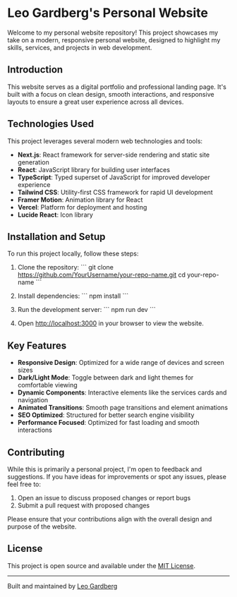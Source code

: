 # Leo Gardberg's Personal Website

Welcome to my personal website repository! This project showcases my take on a modern, responsive personal website, designed to highlight my skills, services, and projects in web development.

## Introduction

This website serves as a digital portfolio and professional landing page. It's built with a focus on clean design, smooth interactions, and responsive layouts to ensure a great user experience across all devices.

## Technologies Used

This project leverages several modern web technologies and tools:

- **Next.js**: React framework for server-side rendering and static site generation
- **React**: JavaScript library for building user interfaces
- **TypeScript**: Typed superset of JavaScript for improved developer experience
- **Tailwind CSS**: Utility-first CSS framework for rapid UI development
- **Framer Motion**: Animation library for React
- **Vercel**: Platform for deployment and hosting
- **Lucide React**: Icon library

## Installation and Setup

To run this project locally, follow these steps:

1. Clone the repository:
   \```
   git clone https://github.com/YourUsername/your-repo-name.git
   cd your-repo-name
   \```

2. Install dependencies:
   \```
   npm install
   \```

3. Run the development server:
   \```
   npm run dev
   \```

4. Open [http://localhost:3000](http://localhost:3000) in your browser to view the website.

## Key Features

- **Responsive Design**: Optimized for a wide range of devices and screen sizes
- **Dark/Light Mode**: Toggle between dark and light themes for comfortable viewing
- **Dynamic Components**: Interactive elements like the services cards and navigation
- **Animated Transitions**: Smooth page transitions and element animations
- **SEO Optimized**: Structured for better search engine visibility
- **Performance Focused**: Optimized for fast loading and smooth interactions

## Contributing

While this is primarily a personal project, I'm open to feedback and suggestions. If you have ideas for improvements or spot any issues, please feel free to:

1. Open an issue to discuss proposed changes or report bugs
2. Submit a pull request with proposed changes

Please ensure that your contributions align with the overall design and purpose of the website.

## License

This project is open source and available under the [MIT License](LICENSE).

---

Built and maintained by [Leo Gardberg](https://github.com/Leoxd19)

